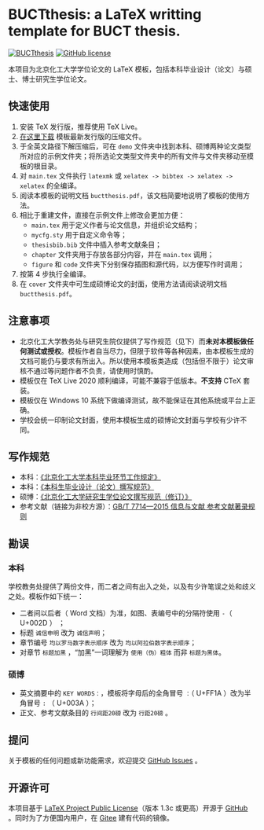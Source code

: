 # BUCTthesis: a LaTeX writting template for BUCT thesis.

[![BUCTthesis](https://img.shields.io/badge/BUCTthesis-LaTeX-blue)](https://github.com/Miracle0565/BUCTthesis)
[![GitHub license](https://img.shields.io/github/license/Miracle0565/BUCTthesis)](https://github.com/Miracle0565/BUCTthesis/blob/master/LICENSE)

本项目为北京化工大学学位论文的 LaTeX 模板，包括本科毕业设计（论文）与硕士、博士研究生学位论文。

## 快速使用

1. 安装 TeX 发行版，推荐使用 TeX Live。
2. [在这里下载](https://github.com/Miracle0565/BUCTthesis/releases) 模板最新发行版的压缩文件。
3. 于全英文路径下解压缩后，可在 `demo` 文件夹中找到本科、硕博两种论文类型所对应的示例文件夹；将所选论文类型文件夹中的所有文件与文件夹移动至模板的根目录。
4. 对  `main.tex` 文件执行 `latexmk` 或 `xelatex -> bibtex -> xelatex -> xelatex` 的全编译。
5. 阅读本模板的说明文档 `buctthesis.pdf`，该文档简要地说明了模板的使用方法。
6. 相比于重建文件，直接在示例文件上修改会更加方便：
   - `main.tex` 用于定义作者与论文信息，并组织论文结构；
   - `mycfg.sty` 用于自定义命令等；
   - `thesisbib.bib` 文件中插入参考文献条目；
   - `chapter` 文件夹用于存放各部分内容，并在 `main.tex` 调用；
   - `figure` 和 `code` 文件夹下分别保存插图和源代码，以方便写作时调用；
7. 按第 4 步执行全编译。
8. 在 `cover` 文件夹中可生成硕博论文的封面，使用方法请阅读说明文档 `buctthesis.pdf`。

## 注意事项

- 北京化工大学教务处与研究生院仅提供了写作规范（见下）而**未对本模板做任何测试或授权**。模板作者自当尽力，但限于软件等各种因素，由本模板生成的文档可能仍与要求有所出入。所以使用本模板类造成（包括但不限于）论文审核不通过等问题作者不负责，请使用时慎酌。
- 模板仅在 TeX Live 2020 顺利编译，可能不兼容于低版本。**不支持** CTeX 套装。
- 模板仅在 Windows 10 系统下做编译测试，故不能保证在其他系统或平台上正确。
- 学校会统一印制论文封面，使用本模板生成的硕博论文封面与学校有少许不同。

## 写作规范

- 本科：[《北京化工大学本科毕业环节工作规定》](https://jiaowuchu.buct.edu.cn/2019/0222/c515a22047/page.htm)
- 本科：[《本科生毕业设计（论文）撰写规范》](https://jiaowuchu.buct.edu.cn/2018/1009/c515a22046/page.htm)
- 硕博：[《北京化工大学研究生学位论文撰写规范（修订）》](https://xxgk.buct.edu.cn/2017/1107/c2835a39437/page.htm)
- 参考文献（链接为非校方源）：[GB/T 7714—2015 信息与文献 参考文献著录规则](http://www.cessp.org.cn/uploads/1/file/public/201607/20160708142456_8mqgu0dpgk.pdf)

## 勘误

### 本科

学校教务处提供了两份文件，而二者之间有出入之处，以及有少许笔误之处和歧义之处。模板作如下统一：

- 二者间以后者（ Word 文档）为准，如图、表编号中的分隔符使用 `-`（ U+002D ） ；
- 标题 `诚信申明` 改为 `诚信声明`；
- 章节编号 `均以罗马数字表示顺序` 改为 `均以阿拉伯数字表示顺序`；
- 对章节 `标题加黑` ，“加黑”一词理解为 `使用（伪）粗体` 而非 `标题为黑体`。

### 硕博

- 英文摘要中的 `KEY WORDS：`，模板将字母后的全角冒号 `：`（ U+FF1A ）改为半角冒号 `:` （ U+003A ）；
- 正文、参考文献条目的 `行间距20磅` 改为 `行距20磅` 。

## 提问

关于模板的任何问题或新功能需求，欢迎提交 [GitHub Issues](https://github.com/Miracle0565/BUCTthesis/issues) 。

## 开源许可

本项目基于  [LaTeX Project Public License](http://www.latex-project.org/lppl.txt)（版本 1.3c 或更高）开源于 [GitHub](https://github.com/Miracle0565/BUCTthesis) 。同时为了方便国内用户，在 [Gitee](https://gitee.com/Miracle0565/BUCTthesis) 建有代码的镜像。
